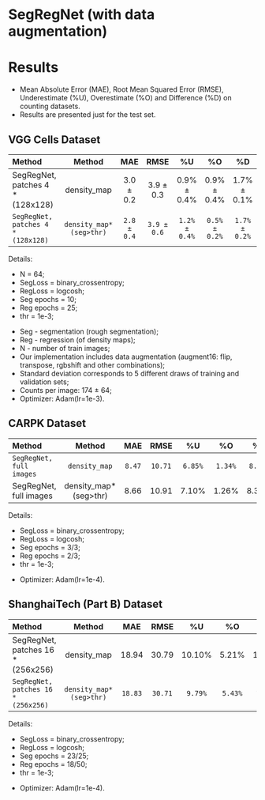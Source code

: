 # SegRegNet (with data augmentation)

# Results
* Mean Absolute Error (MAE), Root Mean Squared Error (RMSE), Underestimate (%U), Overestimate (%O) and Difference (%D) on counting datasets.
* Results are presented just for the test set.

## VGG Cells Dataset
| Method                           |   Method              | MAE       | RMSE      | %U          | %O          | %D          |
| :---                             |     :---:             | :---:     | :---:     | :---:       | :---:       | :---:       |
| SegRegNet, patches 4 * (128x128) | density_map           | 3.0 ± 0.2 | 3.9 ± 0.3 | 0.9% ± 0.4% | 0.9% ± 0.4% | 1.7% ± 0.1% |
|`SegRegNet, patches 4 * (128x128)`|`density_map*(seg>thr)`|`2.8 ± 0.4`|`3.9 ± 0.6`|`1.2% ± 0.4%`|`0.5% ± 0.2%`|`1.7% ± 0.2%`|

Details:
- N = 64;
- SegLoss = binary_crossentropy;
- RegLoss = logcosh;
- Seg epochs = 10;
- Reg epochs = 25;
- thr = 1e-3;

* Seg - segmentation (rough segmentation);
* Reg - regression (of density maps);
* N - number of train images;
* Our implementation includes data augmentation (augment16: flip, transpose, rgbshift and other combinations);
* Standard deviation corresponds to 5 different draws of training and validation sets;
* Counts per image: 174 ± 64;
* Optimizer: Adam(lr=1e-3).

## CARPK Dataset
| Method                 |  Method               | MAE   | RMSE  | %U    | %O    |  %D   |
| :---                   |   :---:               | :---: | :---: | :---: | :---: | :---: |
|`SegRegNet, full images`|`density_map`          |`8.47` |`10.71`|`6.85%`|`1.34%`|`8.19%`|
| SegRegNet, full images | density_map*(seg>thr) | 8.66  | 10.91 | 7.10% | 1.26% | 8.36% |

Details:
- SegLoss = binary_crossentropy;
- RegLoss = logcosh;
- Seg epochs = 3/3;
- Reg epochs = 2/3;
- thr = 1e-3;

* Optimizer: Adam(lr=1e-4).

## ShanghaiTech (Part B) Dataset
| Method                            |  Method               | MAE    | RMSE   | %U     | %O     |  %D    |
| :---                              | :---:                 | :---:  | :---:  | :---:  | :---:  | :---:  |
| SegRegNet, patches 16 * (256x256) | density_map           | 18.94  | 30.79  | 10.10% |  5.21% | 15.31% |
|`SegRegNet, patches 16 * (256x256)`|`density_map*(seg>thr)`|`18.83` |`30.71` | `9.79%`| `5.43%`|`15.22%`|

Details:
- SegLoss = binary_crossentropy;
- RegLoss = logcosh;
- Seg epochs = 23/25;
- Reg epochs = 18/50;
- thr = 1e-3;

* Optimizer: Adam(lr=1e-4).
